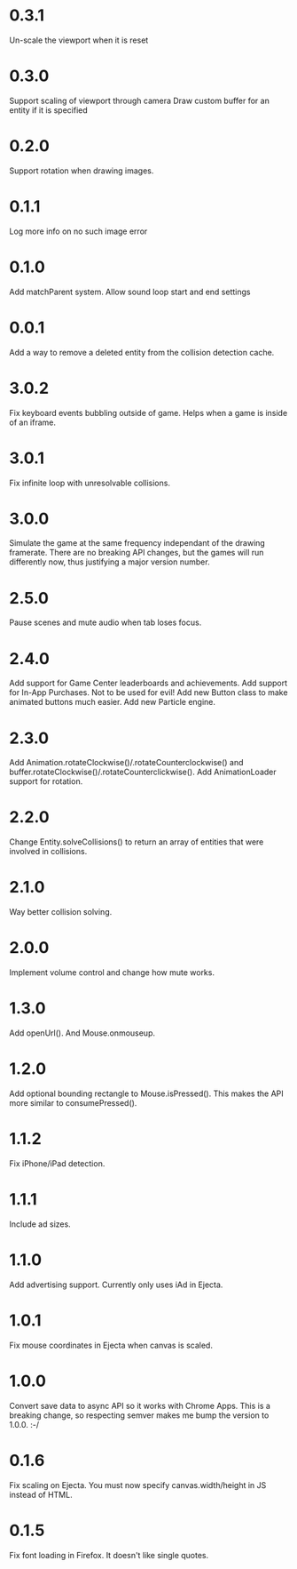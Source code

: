 # 0.3.1

Un-scale the viewport when it is reset

# 0.3.0

Support scaling of viewport through camera
Draw custom buffer for an entity if it is specified

# 0.2.0

Support rotation when drawing images.

# 0.1.1

Log more info on no such image error

# 0.1.0

Add matchParent system.
Allow sound loop start and end settings

# 0.0.1

Add a way to remove a deleted entity from the collision detection cache.

# 3.0.2

Fix keyboard events bubbling outside of game. Helps when a game is inside of an iframe.

# 3.0.1

Fix infinite loop with unresolvable collisions.

# 3.0.0

Simulate the game at the same frequency independant of the drawing framerate.
There are no breaking API changes, but the games will run differently now, thus justifying a major version number.

# 2.5.0

Pause scenes and mute audio when tab loses focus.

# 2.4.0

Add support for Game Center leaderboards and achievements.
Add support for In-App Purchases. Not to be used for evil!
Add new Button class to make animated buttons much easier.
Add new Particle engine.

# 2.3.0

Add Animation.rotateClockwise()/.rotateCounterclockwise() and buffer.rotateClockwise()/.rotateCounterclickwise(). Add AnimationLoader support for rotation.

# 2.2.0

Change Entity.solveCollisions() to return an array of entities that were involved in collisions.

# 2.1.0

Way better collision solving.

# 2.0.0

Implement volume control and change how mute works.

# 1.3.0

Add openUrl(). And Mouse.onmouseup.

# 1.2.0

Add optional bounding rectangle to Mouse.isPressed(). This makes the API more similar to consumePressed().

# 1.1.2

Fix iPhone/iPad detection.

# 1.1.1

Include ad sizes.

# 1.1.0

Add advertising support. Currently only uses iAd in Ejecta.

# 1.0.1

Fix mouse coordinates in Ejecta when canvas is scaled.

# 1.0.0

Convert save data to async API so it works with Chrome Apps. This is a breaking change, so respecting semver makes me bump the version to 1.0.0. :-/

# 0.1.6

Fix scaling on Ejecta. You must now specify canvas.width/height in JS instead of HTML.

# 0.1.5

Fix font loading in Firefox. It doesn't like single quotes.

